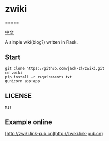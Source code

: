# zwiki
=====

[中文](https://github.com/jack-zh/zwiki/blob/master/README_zh.md)

A simple wiki(blog?) written in Flask.

## Start

    git clone https://github.com/jack-zh/zwiki.git
    cd zwiki
    pip install -r requirements.txt
    gunicorn app:app

## LICENSE

    MIT

## Example online

[http://zwiki.link-pub.cn](http://zwiki.link-pub.cn)
